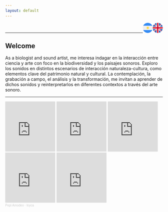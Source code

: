 ```yaml
---
layout: default
---
```


<a href="https://pepiamodeo.github.io/index.html">
<img alt="EN" src="img/united-kingdom.png" width="32" height="32" align="right">
</a>
<a href="https://pepiamodeo.github.io/es/index.html">
<img alt="ES" src="img/argentina.png" width="32" height="32" align="right">
</a>
<br>

****

## Welcome

As a biologist and sound artist, me interesa indagar en la interacción entre ciencia y arte con foco en la biodiversidad y los paisajes sonoros. Exploro los sonidos en distintos escenarios de interacción naturaleza-cultura, como elementos clave del patrimonio natural y cultural. La contemplación, la grabación a campo, el análisis y la transformación, me invitan a aprender de dichos sonidos y reinterpretarlos en diferentes contextos a través del arte sonoro.


****

<iframe style="border: 0; width: 160px; height: 160px;" src="https://bandcamp.com/EmbeddedPlayer/album=2182430705/size=large/bgcol=ffffff/linkcol=0687f5/minimal=true/transparent=true/" seamless><a href="https://pepiamodeo.bandcamp.com/album/lima2november">Lima2November by Pepi Amodeo</a></iframe>
<iframe style="border: 0; width: 160px; height: 160px;" src="https://bandcamp.com/EmbeddedPlayer/album=4216167815/size=large/bgcol=ffffff/linkcol=0687f5/minimal=true/transparent=true/" seamless><a href="https://pepiamodeo.bandcamp.com/album/izlan-jour">Izlan - Jour by Pepi Amodeo</a></iframe>
<iframe style="border: 0; width: 160px; height: 160px;" src="https://bandcamp.com/EmbeddedPlayer/album=553592428/size=large/bgcol=ffffff/linkcol=0687f5/minimal=true/transparent=true/" seamless><a href="https://pepiamodeo.bandcamp.com/album/izlan-nuit">Izlan - Nuit by Pepi Amodeo</a></iframe>
<iframe style="border: 0; width: 160px; height: 160px;" src="https://bandcamp.com/EmbeddedPlayer/album=681031787/size=large/bgcol=ffffff/linkcol=0687f5/minimal=true/transparent=true/" seamless><a href="https://pepiamodeo.bandcamp.com/album/poemas-ornitol-gicos">Poemas Ornitológicos by Pepi Amodeo</a></iframe>
<iframe style="border: 0; width: 160px; height: 160px;" scrolling="no" frameborder="no" allow="autoplay" src="https://w.soundcloud.com/player/?url=https%3A//api.soundcloud.com/tracks/514725627&color=%23ff5500&auto_play=false&hide_related=false&show_comments=true&show_user=true&show_reposts=false&show_teaser=true"></iframe>

<div style="font-size: 10px; color: #cccccc;line-break: anywhere;word-break: normal;overflow: hidden;white-space: nowrap;text-overflow: ellipsis; font-family: Interstate,Lucida Grande,Lucida Sans Unicode,Lucida Sans,Garuda,Verdana,Tahoma,sans-serif;font-weight: 100;"><a href="https://soundcloud.com/pepiamodeo" title="Pepi Amodeo" target="_blank" style="color: #cccccc; text-decoration: none;">Pepi Amodeo</a> · <a href="https://soundcloud.com/pepiamodeo/loyca" title="loyca" target="_blank" style="color: #cccccc; text-decoration: none;">loyca</a></div>
